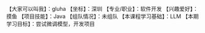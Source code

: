 【大家可以叫我】：gluha
【坐标】：深圳
【专业/职业】：软件开发
【兴趣爱好】：摸鱼
【项目技能】：Java
【组队情况】：未组队
【本课程学习基础】：LLM
【本期学习目标】：尝试微调模型，开发项目